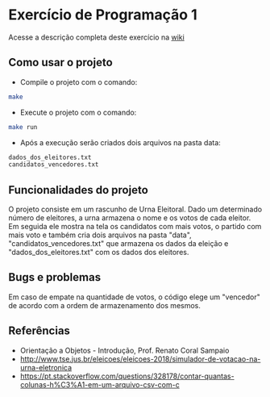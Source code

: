 # Exercício de Programação 1

Acesse a descrição completa deste exercício na [wiki](https://gitlab.com/oofga/eps_2018_2/ep1/wikis/Descricao)

## Como usar o projeto

* Compile o projeto com o comando:

```sh
make
```

* Execute o projeto com o comando:

```sh
make run
```

* Após a execução serão criados dois arquivos na pasta data:
```sh
dados_dos_eleitores.txt
candidatos_vencedores.txt
```

## Funcionalidades do projeto

O projeto consiste em um rascunho de Urna Eleitoral. Dado um determinado número de eleitores, a urna armazena o nome e os votos de cada eleitor. Em seguida ele mostra na tela os candidatos com mais votos, o partido com mais voto e também cria dois arquivos na pasta "data", "candidatos_vencedores.txt" que armazena os dados da eleição e "dados_dos_eleitores.txt" com os dados dos eleitores.

## Bugs e problemas

Em caso de empate na quantidade de votos, o código elege um "vencedor" de acordo com a ordem de armazenamento dos mesmos.

## Referências

* Orientação a Objetos - Introdução, Prof. Renato Coral Sampaio 
* http://www.tse.jus.br/eleicoes/eleicoes-2018/simulador-de-votacao-na-urna-eletronica
* https://pt.stackoverflow.com/questions/328178/contar-quantas-colunas-h%C3%A1-em-um-arquivo-csv-com-c